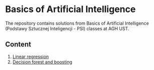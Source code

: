 # Basics of Artificial Intelligence

The repository contains solutions from Basics of Artificial Intelligence (Podstawy Sztucznej Inteligencji - PSI) classes at AGH UST.

## Content
1. [Linear regression](https://github.com/zawislakm/Basics_of_AI/tree/master/Lab1)
2. [Decision forest and boosting](https://github.com/zawislakm/Basics_of_AI/tree/master/Lab2)
